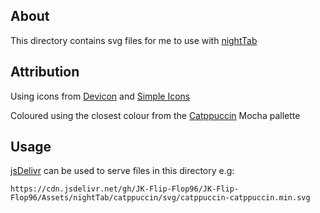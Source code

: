 ## About

This directory contains svg files for me to use with [nightTab](https://github.com/zombieFox/nightTab)

## Attribution

Using icons from [Devicon](https://devicon.dev/) and [Simple Icons](https://simpleicons.org)

Coloured using the closest colour from the [Catppuccin](https://github.com/catppuccin/catppuccin) Mocha pallette

## Usage 
[jsDelivr](https://www.jsdelivr.com) can be used to serve files in this directory e.g:

```https://cdn.jsdelivr.net/gh/JK-Flip-Flop96/JK-Flip-Flop96/Assets/nightTab/catppuccin/svg/catppuccin-catppuccin.min.svg```
